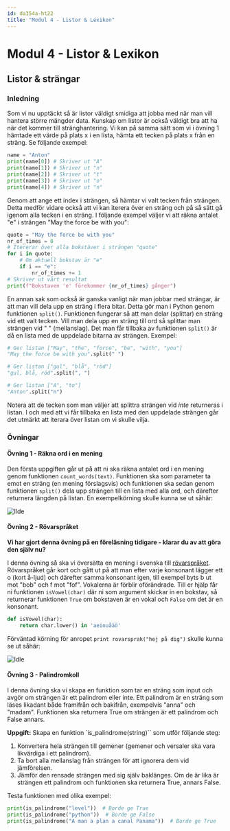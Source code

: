 ```yaml
---
id: da354a-ht22
title: "Modul 4 - Listor & Lexikon"
---
```


# Modul 4 - Listor & Lexikon

## Listor & strängar

### Inledning

Som vi nu upptäckt så är listor väldigt smidiga att jobba med när man vill hantera större mängder data. Kunskap om listor är också väldigt bra att ha när det kommer till stränghantering. Vi kan på samma sätt som vi i övning 1 hämtade ett värde på plats x i en lista, hämta ett tecken på plats x från en sträng. Se följande exempel:

```python
name = "Anton"
print(name[0]) # Skriver ut "A"
print(name[1]) # Skriver ut "n"
print(name[2]) # Skriver ut "t"
print(name[3]) # Skriver ut "o"
print(name[4]) # Skriver ut "n"
```

Genom att ange ett index i strängen, så hämtar vi valt tecken från strängen. Detta medför vidare också att vi kan iterera över en sträng och på så sätt gå igenom alla tecken i en sträng. I följande exempel väljer vi att räkna antalet "e" i strängen "May the force be with you":

```python
quote = "May the force be with you"
nr_of_times = 0
# Itererar över alla bokstäver i strängen "quote"
for i in quote:
    # Om aktuell bokstav är "e"
    if i == "e":
        nr_of_times += 1
# Skriver ut vårt resultat
print(f"Bokstaven 'e' förekommer {nr_of_times} gånger")
```

En annan sak som också är ganska vanligt när man jobbar med strängar, är att man vill dela upp en sträng i flera bitar. Detta gör man i Python genom funktionen `split()`. Funktionen fungerar så att man delar (splittar) en sträng vid ett valt tecken. Vill man dela upp en sträng till ord så splittar man strängen vid " " (mellanslag). Det man får tillbaka av funktionen `split()` är då en lista med de uppdelade bitarna av strängen. Exempel:

```python
# Ger listan ["May", "the", "force", "be", "with", "you"]
"May the force be with you".split(" ")

# Ger listan ["gul", "blå", "röd"]
"gul, blå, röd".split(", ")

# Ger listan ["A", "to"]
"Anton".split("n")
```

Notera att de tecken som man väljer att splittra strängen vid *inte* returneras i listan. I och med att vi får tillbaka en lista med den uppdelade strängen går det utmärkt att iterara över listan om vi skulle vilja.

### Övningar

#### Övning 1 - Räkna ord i en mening

Den första uppgiften går ut på att ni ska räkna antalet ord i en mening genom funktionen `count_words(text)`. Funktionen ska som parameter ta emot en sträng (en mening förslagsvis) och funktionen ska sedan genom funktionen `split()` dela upp strängen till en lista med alla ord, och därefter returnera längden på listan. En exempelkörning skulle kunna se ut såhär:

![Ilde](../images/idle5.png)

#### Övning 2 - Rövarspråket

**Vi har gjort denna övning på en föreläsning tidigare - klarar du av att göra den själv nu?**

I denna övning så ska vi översätta en mening i svenska till [rövarspråket](http://sv.wikipedia.org/wiki/R%C3%B6varspr%C3%A5ket). Rövarspråket går kort och gått ut på att man efter varje konsonant lägger ett o (kort å-ljud) och därefter samma konsonant igen, till exempel byts b ut mot "bob" och f mot "fof". Vokalerna är förblir oförändrade. Till er hjälp får ni funktionen `isVowel(char)` där ni som argument skickar in en bokstav, så returnerar funktionen `True` om bokstaven är en vokal och `False` om det är en konsonant.

```python
def isVowel(char):
    return char.lower() in 'aeiouåäö'
```

Förväntad körning för anropet `print rovarsprak("hej på dig")` skulle kunna se ut såhär:

![Idle](../images/idle6.png)

#### Övning 3 - Palindromkoll

I denna övning ska vi skapa en funktion som tar en sträng som input och avgör om strängen är ett palindrom eller inte. Ett palindrom är en sträng som läses likadant både framifrån och bakifrån, exempelvis "anna" och "madam". Funktionen ska returnera True om strängen är ett palindrom och False annars.

**Uppgift:**
Skapa en funktion `is_palindrome(string)`` som utför följande steg:

1. Konvertera hela strängen till gemener (gemener och versaler ska vara likvärdiga i ett palindrom).
2. Ta bort alla mellanslag från strängen för att ignorera dem vid jämförelsen.
3. Jämför den rensade strängen med sig själv baklänges. Om de är lika är strängen ett palindrom och funktionen ska returnera True, annars False.

Testa funktionen med olika exempel:

```python
print(is_palindrome("level"))  # Borde ge True
print(is_palindrome("python"))  # Borde ge False
print(is_palindrome("A man a plan a canal Panama"))  # Borde ge True
```
